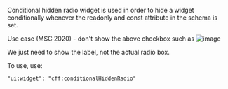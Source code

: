 Conditional hidden radio widget is used in order to hide a widget conditionally whenever the readonly and const attribute in the schema is set.

Use case (MSC 2020) - don't show the above checkbox such as 
![image](https://user-images.githubusercontent.com/1689183/59546627-d5f88600-8ee5-11e9-945a-699b4fd642d5.png)

We just need to show the label, not the actual radio box.

To use, use:

```
"ui:widget": "cff:conditionalHiddenRadio"
```
